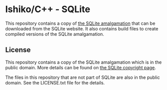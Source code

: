 # Ishiko/C++ - SQLite

This repository contains a copy of [the SQLite amalgamation](https://www.sqlite.org/amalgamation.html) that can be downloaded from the
SQLite website. It also contains build files to create compiled versions of the SQLite amalgamation.

## License

This repository contains a copy of the SQLite amalgamation which is in the public domain. More details can be found on
[the SQLite copyright page](https://sqlite.org/copyright.html).

The files in this repository that are not part of SQLite are also in the public domain. See the LICENSE.txt file for the details.
